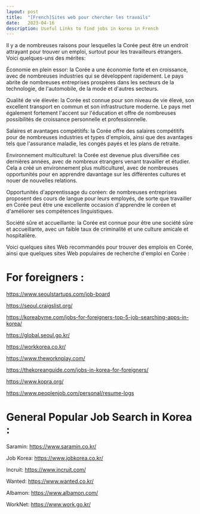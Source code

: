 ```yaml
---
layout: post
title:  "[French]Sites web pour chercher les travails"
date:   2023-04-16
description: Useful Links to find jobs in korea in French
---
```


Il y a de nombreuses raisons pour lesquelles la Corée peut être un endroit attrayant pour trouver un emploi, surtout pour les travailleurs étrangers. Voici quelques-uns des mérites:

Économie en plein essor: la Corée a une économie forte et en croissance, avec de nombreuses industries qui se développent rapidement. Le pays abrite de nombreuses entreprises prospères dans les secteurs de la technologie, de l'automobile, de la mode et d'autres secteurs.

Qualité de vie élevée: la Corée est connue pour son niveau de vie élevé, son excellent transport en commun et son infrastructure moderne. Le pays met également fortement l'accent sur l'éducation et offre de nombreuses possibilités de croissance personnelle et professionnelle.

Salaires et avantages compétitifs: la Corée offre des salaires compétitifs pour de nombreuses industries et types d'emplois, ainsi que des avantages tels que l'assurance maladie, les congés payés et les plans de retraite.

Environnement multiculturel: la Corée est devenue plus diversifiée ces dernières années, avec de nombreux étrangers venant travailler et étudier. Cela a créé un environnement plus multiculturel, avec de nombreuses opportunités pour en apprendre davantage sur les différentes cultures et nouer de nouvelles relations.

Opportunités d'apprentissage du coréen: de nombreuses entreprises proposent des cours de langue pour leurs employés, de sorte que travailler en Corée peut être une excellente occasion d'apprendre le coréen et d'améliorer ses compétences linguistiques.

Société sûre et accueillante: la Corée est connue pour être une société sûre et accueillante, avec un faible taux de criminalité et une culture amicale et hospitalière.

Voici quelques sites Web recommandés pour trouver des emplois en Corée, ainsi que quelques sites Web populaires de recherche d'emploi en Corée :


# For foreigners : 

<https://www.seoulstartups.com/job-board>  

<https://seoul.craigslist.org/>  

<https://koreabyme.com/jobs-for-foreigners-top-5-job-searching-apps-in-korea/>  

<https://global.seoul.go.kr/>  

<https://workkorea.co.kr/>  

<https://www.theworknplay.com/>  

<https://thekoreanguide.com/jobs-in-korea-for-foreigners/>  

<https://www.kopra.org/>  

<https://www.peoplenjob.com/personal/resume-logs>  


# General Popular Job Search in Korea : 

Saramin: <https://www.saramin.co.kr/>  

Job Korea: <https://www.jobkorea.co.kr/>  

Incruit: <https://www.incruit.com/>  

Wanted: <https://www.wanted.co.kr/>  

Albamon: <https://www.albamon.com/>  

WorkNet: <https://www.work.go.kr/>  

